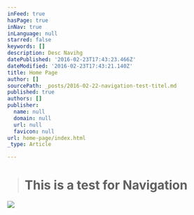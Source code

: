 ```yaml
---
inFeed: true
hasPage: true
inNav: true
inLanguage: null
starred: false
keywords: []
description: Desc Navihg
datePublished: '2016-02-23T17:43:23.466Z'
dateModified: '2016-02-23T17:43:21.140Z'
title: Home Page
author: []
sourcePath: _posts/2016-02-22-navigation-test-titel.md
published: true
authors: []
publisher:
  name: null
  domain: null
  url: null
  favicon: null
url: home-page/index.html
_type: Article

---
```

> # This is a test for Navigation

![](https://the-grid-user-content.s3-us-west-2.amazonaws.com/b4237ad0-8f8f-4167-8aef-8ed5c9c5594e.jpg)